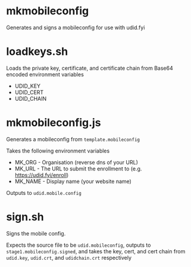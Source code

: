 mkmobileconfig
==============

Generates and signs a mobileconfig for use with udid.fyi


# loadkeys.sh

Loads the private key, certificate, and certificate chain from Base64 encoded environment variables
* UDID_KEY
* UDID_CERT
* UDID_CHAIN

# mkmobileconfig.js

Generates a mobileconfig from `template.mobileconfig`

Takes the following environment variables

* MK_ORG - Organisation (reverse dns of your URL)
* MK_URL - The URL to submit the enrollment to (e.g. https://udid.fyi/enroll)
* MK_NAME - Display name (your website name)

Outputs to `udid.mobile.config`

# sign.sh

Signs the mobile config.

Expects the source file to be `udid.mobileconfig`, outputs to `stage1.mobileconfig.signed`, and takes the key, cert, and cert chain from `udid.key`, `udid.crt`, and `udidchain.crt` respectively



